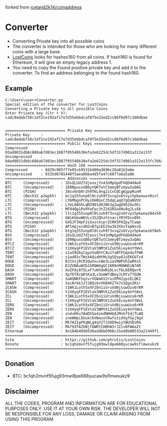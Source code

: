 forked from [iceland2k14/coinaddress](https://github.com/iceland2k14/coinaddress)
# Converter
 - Converting Private key into all possible coins
 - The converter is intended for those who are looking for many different coins with a large base.
 - [LostCoins](https://github.com/phrutis/LostCoins) looks for hashes160 from all coins. If hash160 is found for Ethereum, it will give an empty legacy address 1.
 - You need to copy the Found positive private key and add it to the converter. To find an address belonging to the found hash160. 
## Example
 ```
 C:\Users\user>Converter.py
 Special edition of the converter for LostCoins
 Converting a Private key to all possible Coins
 Enter Private key (Ctr + V):
 cadc8edab738c1df2ce192af17e7d35ebbdcaf075e32ed2cc86f6d97c160dbae


 =========================== Private Key ==============================
 Private Key     : cadc8edab738c1df2ce192af17e7d35ebbdcaf075e32ed2cc86f6d97c160dbae
 =========================== Public Keys ==============================
 Compressed      : 03ad0831db6c686a67d03ec1087f05548b38efa2e6225dc5df317d901a312e133f
 Uncompressed    : 04ad0831db6c686a67d03ec1087f05548b38efa2e6225dc5df317d901a312e133fc766ad786abae17ec1ad30df4e410fefb81ef445f25f0c95bd03ab5a0df87193
 =========================== Hash 160 =================================
 Compressed      : 8d29c985ff7e05cb95316400a3696c20a81b3a6e
 Uncompressed    : 9335d6785440f5aea0bba4d5fa47c6077a6a5a0b
 =========================== Addresses ================================
 BTC     (Compressed)     : 1DsQLUUZ7djexxj7n43nMpGpdFkQD4d4w9
 BTC     (Uncompressed)   : 1ERNpuxsGB6ytQKTwtCSmeyBTzmyw3uQAG
 BTC     (P2SH)           : 38vv6nbRr2h9TKL9ng2iCnCQCgKgppRunM
 BTC     (Bech32 p2wpkh)  : bc1q355unp0l0czuh9f3vsq2x6tvyz5pkwnwxn0zvl
 LTC     (Compressed)     : LY6MbgnPCHyiDmRGxC35dqLaqU7gQaNVUV
 LTC     (Uncompressed)   : LYeL68GhLqM39D1d82Bk3g2wgD9G2GuSEc
 LTC     (P2SH)           : MF94Qg1Po9YaFpc3tZ242RSoXNv8qJLvXk
 LTC     (Bech32 p2wpkh)  : ltc1q355unp0l0czuh9f3vsq2x6tvyz5pkwnwz04x50
 BTG     (Compressed)     : GWiKkboW6VLx3S2QhzhtnaciYRYFDsn89t
 BTG     (Uncompressed)   : GXGJF3HpF2iGxscksprZCRK5PAZpy7Cwqe
 BTG     (P2SH)           : AP1mpjxcdH2vB7qiEE2Sw36ZXkxfapNssQ
 BTG     (Bech32 p2wpkh)  : btg1q355unp0l0czuh9f3vsq2x6tvyz5pkwnws6f8eh
 BSV     (Compressed)     : 1DsQLUUZ7djexxj7n43nMpGpdFkQD4d4w9
 BSV     (Uncompressed)   : 1ERNpuxsGB6ytQKTwtCSmeyBTzmyw3uQAG
 BTCZ    (Compressed)     : t1Wk1Loth5xXFZbn1iUruVdNjsuwUzx6rKM
 BTCZ    (Uncompressed)   : t1XHyqFP1EVtaV3NMtK1ZuU56iey4nYtWxL
 TENT    (Compressed)     : s1a59ZAyCqyo5oBhYC4u1faBTFGqedufFWK
 TENT    (Uncompressed)   : s1ad83cTWzXAQidHtMu3g5Qsp61sEKGbTsd
 DOGE    (Compressed)     : DJ1VsjRCR3dwVxuiWe3LuaSRWPUhZwMXs5
 DOGE    (Uncompressed)   : DJZUNAuWZb1GRQW4gUC1KR8nM8WHDzN7AR
 DASH    (Compressed)     : XoZFAj8T5LxF7uKhdwN1DLxcTbL6ERQwrR
 DASH    (Uncompressed)   : Xp7DfAcmDtKa3Lv3omWfdBeyJLMfzT7EUW
 SMART   (Compressed)     : SaAQNKFhqzvrVGWaKV2ruiRPH2ypzELQK2
 SMART   (Uncompressed)   : SaiNrkk1zYJBQi6vVKBXKZ7k7n1QgnZKsr
 ZCASH   (Compressed)     : t1Wk1Loth5xXFZbn1iUruVdNjsuwUzx6rKM
 ZCASH   (Uncompressed)   : t1XHyqFP1EVtaV3NMtK1ZuU56iey4nYtWxL
 ZCL     (Compressed)     : t1Wk1Loth5xXFZbn1iUruVdNjsuwUzx6rKM
 ZCL     (Uncompressed)   : t1XHyqFP1EVtaV3NMtK1ZuU56iey4nYtWxL
 ZERO    (Compressed)     : t1Wk1Loth5xXFZbn1iUruVdNjsuwUzx6rKM
 ZERO    (Uncompressed)   : t1XHyqFP1EVtaV3NMtK1ZuU56iey4nYtWxL
 ZEN     (Compressed)     : zndxKKu7AmDFGa4zedNHHG8JMnkf5djTLW8
 ZEN     (Uncompressed)   : zneWHpLbUukcbVWazoCRwfxzidVgfGyj9gX
 ZEIT    (Compressed)     : Mk7AZ1gFKqNLg4qY2T336D9wiytWUSDsRm
 ZEIT    (Uncompressed)   : Mkf93TAZUNjfbWRtCHBhW3rJZiv6FWAaZt
 Ethereum                 : 0x184b40db936addbb6968c31ed8b88533a21449f1
 ======================================================================
 Site                     : https://github.com/phrutis/LostCoins
 Donate                   : bc1qh2mvnf5fujg93mwl8pe688yucaw9sflmwsukz9
 ======================================================================
 ```
## Donation
 - BTC: bc1qh2mvnf5fujg93mwl8pe688yucaw9sflmwsukz9
## Disclaimer
ALL THE CODES, PROGRAM AND INFORMATION ARE FOR EDUCATIONAL PURPOSES ONLY. USE IT AT YOUR OWN RISK. THE DEVELOPER WILL NOT BE RESPONSIBLE FOR ANY LOSS, DAMAGE OR CLAIM ARISING FROM USING THIS PROGRAM

